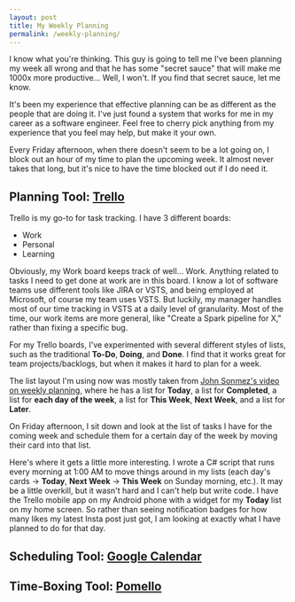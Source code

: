 ```yaml
---
layout: post
title: My Weekly Planning
permalink: /weekly-planning/
---
```


I know what you're thinking. This guy is going to tell me I've been planning my week all wrong and that he has some "secret sauce" that will make me 1000x more productive... Well, I won't. If you find that secret sauce, let me know. 

It's been my experience that effective planning can be as different as the people that are doing it. I've just found a system that works for me in my career as a software engineer. Feel free to cherry pick anything from my experience that you feel may help, but make it your own.

Every Friday afternoon, when there doesn't seem to be a lot going on, I block out an hour of my time to plan the upcoming week. It almost never takes that long, but it's nice to have the time blocked out if I do need it.

## Planning Tool: [Trello](https://trello.com/)

Trello is my go-to for task tracking. I have 3 different boards:

- Work
- Personal
- Learning

Obviously, my Work board keeps track of well... Work. Anything related to tasks I need to get done at work are in this board. I know a lot of software teams use different tools like JIRA or VSTS, and being employed at Microsoft, of course my team uses VSTS. But luckily, my manager handles most of our time tracking in VSTS at a daily level of granularity. Most of the time, our work items are more general, like "Create a Spark pipeline for X," rather than fixing a specific bug. 

For my Trello boards, I've experimented with several different styles of lists, such as the traditional **To-Do**, **Doing**, and **Done**. I find that it works great for team projects/backlogs, but when it makes it hard to plan for a week.

The list layout I'm using now was mostly taken from [John Sonmez's video on weekly planning](https://www.youtube.com/watch?v=W9k0OhJkjQ0), where he has a list for **Today**, a list for **Completed**, a list for **each day of the week**, a list for **This Week**, **Next Week**, and a list for **Later**. 

On Friday afternoon, I sit down and look at the list of tasks I have for the coming week and schedule them for a certain day of the week by moving their card into that list.

Here's where it gets a little more interesting. I wrote a C# script that runs every morning at 1:00 AM to move things around in my lists (each day's cards -> **Today**, **Next Week** -> **This Week** on Sunday morning, etc.). It may be a little overkill, but it wasn't hard and I can't help but write code. I have the Trello mobile app on my Android phone with a widget for my **Today** list on my home screen. So rather than seeing notification badges for how many likes my latest Insta post just got, I am looking at exactly what I have planned to do for that day.

## Scheduling Tool: [Google Calendar](https://calendar.google.com/calendar/r)

## Time-Boxing Tool: [Pomello](https://pomelloapp.com/)